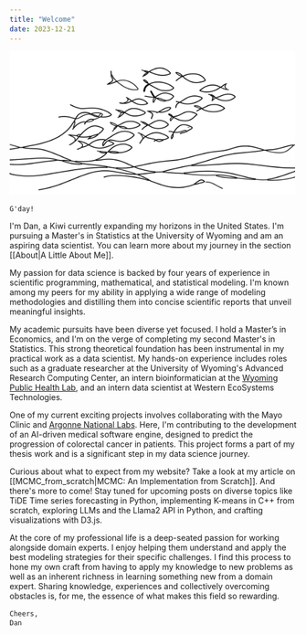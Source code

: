 ```yaml
---
title: "Welcome" 
date: 2023-12-21
---
```


<img src="./banner.svg" width="500" height="250">

```poetry
G'day!
```

I'm Dan, a Kiwi currently expanding my horizons in the United States. I'm pursuing a Master's in Statistics at the University of Wyoming and am an aspiring data scientist. You can learn more about my journey in the section [[About|A Little About Me]].

My passion for data science is backed by four years of experience in scientific programming, mathematical, and statistical modeling. I'm known among my peers for my ability in applying a wide range of modeling methodologies and distilling them into concise scientific reports that unveil meaningful insights.

My academic pursuits have been diverse yet focused. I hold a Master’s in Economics, and I'm on the verge of completing my second Master's in Statistics. This strong theoretical foundation has been instrumental in my practical work as a data scientist. My hands-on experience includes roles such as a graduate researcher at the University of Wyoming's Advanced Research Computing Center, an intern bioinformatician at the [Wyoming Public Health Lab](https://github.com/DHintz137/WastewaterSurveillancePoster), and an intern data scientist at Western EcoSystems Technologies.

One of my current exciting projects involves collaborating with the Mayo Clinic and [Argonne National Labs](https://github.com/DHintz137/Cancer_AI_Poster/tree/main). Here, I'm contributing to the development of an AI-driven medical software engine, designed to predict the progression of colorectal cancer in patients. This project forms a part of my thesis work and is a significant step in my data science journey.

Curious about what to expect from my website? Take a look at my article on [[MCMC_from_scratch|MCMC: An Implementation from Scratch]]. And there's more to come! Stay tuned for upcoming posts on diverse topics like TiDE Time series forecasting in Python, implementing K-means in C++ from scratch, exploring LLMs and the Llama2 API in Python, and crafting visualizations with D3.js.

At the core of my professional life is a deep-seated passion for working alongside domain experts. I enjoy helping them understand and apply the best modeling strategies for their specific challenges. I find this process to hone my own craft from having to apply my knowledge to new problems as well as an inherent richness in learning something new from a domain expert. Sharing knowledge, experiences and collectively overcoming obstacles is, for me, the essence of what makes this field so rewarding.



```poetry
Cheers,
Dan
```

<!-- Embed Plotly Chart -->
<!--
<iframe src="https://chart-studio.plotly.com/~dhintz1/1.embed" width="640"
height="480" frameborder="0" allowfullscreen></iframe>
-->
